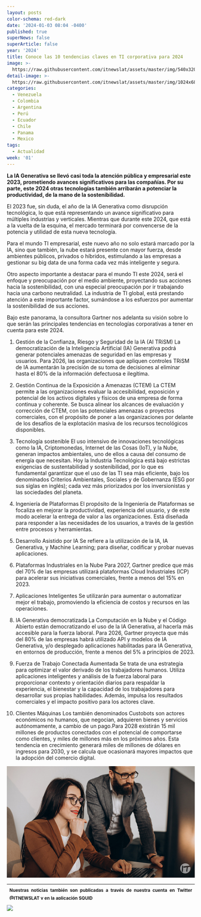 ```yaml
---
layout: posts
color-schema: red-dark
date: '2024-01-03 08:04 -0400'
published: true
superNews: false
superArticle: false
year: '2024'
title: Conoce las 10 tendencias claves en TI corporativa para 2024
image: >-
  https://raw.githubusercontent.com/itnewslat/assets/master/img/540x320/ejecutivos-it-p.jpg
detail-image: >-
  https://raw.githubusercontent.com/itnewslat/assets/master/img/1024x680/ejecutivos-it-g.jpg
categories:
  - Venezuela
  - Colombia
  - Argentina
  - Perú
  - Ecuador
  - Chile
  - Panama
  - Mexico
tags:
  - Actualidad
week: '01'
---
```

**La IA Generativa se llevó casi toda la atención pública y empresarial este 2023, prometiendo avances significativos para las compañías. Por su parte, este 2024 otras tecnologías también arribarán a potenciar la productividad, de la mano de la sostenibilidad.**

El 2023 fue, sin duda, el año de la IA Generativa como disrupción tecnológica, lo que está representando un avance significativo para múltiples industrias y verticales. Mientras que durante este 2024, que está a la vuelta de la esquina, el mercado terminará por convencerse de la potencia y utilidad de esta nueva tecnología. 

Para el mundo TI empresarial, este nuevo año no solo estará marcado por la IA, sino que también, la nube estará presente con mayor fuerza, desde ambientes públicos, privados o híbridos, estimulando a las empresas a gestionar su big data de una forma cada vez más inteligente y segura. 

Otro aspecto importante a destacar para el mundo TI este 2024, será el enfoque y preocupación por el medio ambiente, proyectando sus acciones hacia la sostenibilidad, con una especial preocupación por ir trabajando hacia una carbono neutralidad. La industria de TI global, está prestando atención a este importante factor, sumándose a los esfuerzos por aumentar la sostenibilidad de sus acciones. 

Bajo este panorama, la consultora Gartner nos adelanta su visión sobre lo que serán las principales tendencias en tecnologías corporativas a tener en cuenta para este 2024.

1. Gestión de la Confianza, Riesgo y Seguridad de la IA (AI TRiSM)
La democratización de la Inteligencia Artificial (IA) Generativa podrá generar potenciales amenazas de seguridad en las empresas y usuarios. Para 2026, las organizaciones que apliquen controles TRiSM de IA aumentarán la precisión de su toma de decisiones al eliminar hasta el 80% de la información defectuosa e ilegítima.

2. Gestión Continua de la Exposición a Amenazas (CTEM)
La CTEM permite a las organizaciones evaluar la accesibilidad, exposición y potencial de los activos digitales y físicos de una empresa de forma continua y coherente. Se busca alinear los alcances de evaluación y corrección de CTEM, con las potenciales amenazas o proyectos comerciales, con el propósito de poner a las organizaciones por delante de los desafíos de la explotación masiva de los recursos tecnológicos disponibles.

3. Tecnología sostenible
El uso intensivo de innovaciones tecnológicas como la IA, Criptomonedas, Internet de las Cosas (IoT), y la Nube, generan impactos ambientales, uno de ellos a causa del consumo de energía que necesitan. Hoy la Industria Tecnológica está bajo estrictas exigencias de sustentabilidad y sostenibilidad, por lo que es fundamental garantizar que el uso de las TI sea más eficiente, bajo los denominados Criterios Ambientales, Sociales y de Gobernanza (ESG por sus siglas en inglés); cada vez más priorizados por los inversionistas y las sociedades del planeta.

4. Ingeniería de Plataformas
El propósito de la Ingeniería de Plataformas se focaliza en mejorar la productividad, experiencia del usuario, y de este modo acelerar la entrega de valor a las organizaciones. Está diseñada para responder a las necesidades de los usuarios, a través de la gestión entre procesos y herramientas.

5. Desarrollo Asistido por IA
Se refiere a la utilización de la IA, IA Generativa, y Machine Learning; para diseñar, codificar y probar nuevas aplicaciones.

6. Plataformas Industriales en la Nube
Para 2027, Gartner predice que más del 70% de las empresas utilizará plataformas Cloud Industriales (ICP) para acelerar sus iniciativas comerciales, frente a menos del 15% en 2023.

7. Aplicaciones Inteligentes
Se utilizarán para aumentar o automatizar mejor el trabajo, promoviendo la eficiencia de costos y recursos en las operaciones.

8. IA Generativa democratizada
La Computación en la Nube y el Código Abierto están democratizando el uso de la IA Generativa, al hacerla más accesible para la fuerza laboral. Para 2026, Gartner proyecta que más del 80% de las empresas habrá utilizado API y modelos de IA Generativa, y/o desplegado aplicaciones habilitadas para IA Generativa, en entornos de producción, frente a menos del 5% a principios de 2023.

9. Fuerza de Trabajo Conectada Aumentada
Se trata de una estrategia para optimizar el valor derivado de los trabajadores humanos. Utiliza aplicaciones inteligentes y análisis de la fuerza laboral para proporcionar contexto y orientación diarios para respaldar la experiencia, el bienestar y la capacidad de los trabajadores para desarrollar sus propias habilidades. Además, impulsa los resultados comerciales y el impacto positivo para los actores clave.

10. Clientes Máquinas
Los también denominados Custobots son actores económicos no humanos, que negocian, adquieren bienes y servicios autónomamente, a cambio de un pago.Para 2028 existirán 15 mil millones de productos conectados con el potencial de comportarse como clientes, y miles de millones más en los próximos años. Esta tendencia en crecimiento generará miles de millones de dólares en ingresos para 2030, y se calcula que ocasionará mayores impactos que la adopción del comercio digital.

![](https://raw.githubusercontent.com/itnewslat/assets/master/img/540x320/ejecutivos-it-p.jpg)

<table style="height: 42px;" width="569">
<tbody>
<tr>
<td style="text-align: justify;"><sub><strong>Nuestras noticias también son publicadas a través de nuestra cuenta en Twitter <a href="https://twitter.com/itnewslat?lang=es">@ITNEWSLAT</a> y en la aplicación <a href="https://squidapp.co/en/">SQUID</a></strong></sub></td>
</tr>
</tbody>
</table>

<img src="https://tracker.metricool.com/c3po.jpg?hash=56f88a41e39ab42c063cc51676587a04"/>